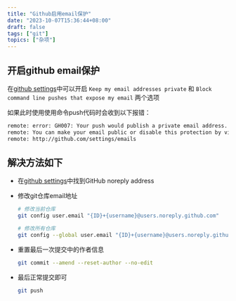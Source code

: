 ```yaml
---
title: "Github启用email保护"
date: "2023-10-07T15:36:44+08:00"
draft: false
tags: ["git"]
topics: ["杂项"]
---
```


## 开启github email保护

在[github settings](https://github.com/settings/emails)中可以开启 `Keep my email addresses private` 和 `Block command line pushes that expose my email` 两个选项

<!--more-->

如果此时使用使用命令push代码时会收到以下报错：
```bash
remote: error: GH007: Your push would publish a private email address.
remote: You can make your email public or disable this protection by visiting:
remote: http://github.com/settings/emails
```

## 解决方法如下

* 在[github settings](https://github.com/settings/emails)中找到GitHub noreply address
* 修改git仓库email地址

    ```bash
    # 修改当前仓库
    git config user.email "{ID}+{username}@users.noreply.github.com"

    # 修改所有仓库
    git config --global user.email "{ID}+{username}@users.noreply.github.com"
    ```
* 重置最后一次提交中的作者信息
    ```bash
    git commit --amend --reset-author --no-edit
    ```
* 最后正常提交即可
    ```bash
    git push
    ```